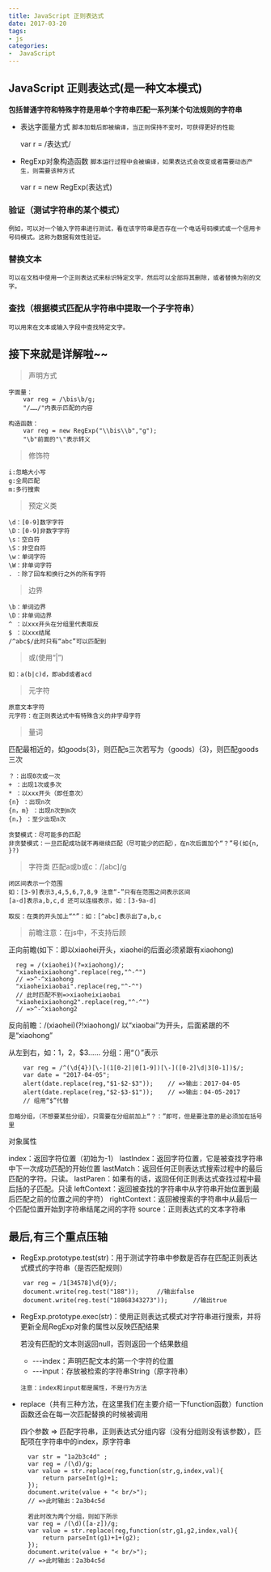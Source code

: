 ```yaml
---
title: JavaScript 正则表达式
date: 2017-03-20
tags:
- js
categories:
-  JavaScript
---
```

## JavaScript 正则表达式(是一种文本模式)

**包括普通字符和特殊字符是用单个字符串匹配一系列某个句法规则的字符串**

+ 表达字面量方式 `脚本加载后即被编译，当正则保持不变时，可获得更好的性能`

    var r = /表达式/

+ RegExp对象构造函数 `脚本运行过程中会被编译，如果表达式会改变或者需要动态产生，则需要该种方式`

    var r = new RegExp(表达式)

### 验证（测试字符串的某个模式）

    例如，可以对一个输入字符串进行测试，看在该字符串是否存在一个电话号码模式或一个信用卡号码模式。这称为数据有效性验证。 

### 替换文本

    可以在文档中使用一个正则表达式来标识特定文字，然后可以全部将其删除，或者替换为别的文字。

### 查找（根据模式匹配从字符串中提取一个子字符串）

    可以用来在文本或输入字段中查找特定文字。

## 接下来就是详解啦~~

> 声明方式
    
    字面量：
        var reg = /\bis\b/g;
        "/……/"内表示匹配的内容
    
    构造函数：
        var reg = new RegExp("\\bis\\b","g");
        "\b"前面的"\"表示转义 

> 修饰符
    
    i:忽略大小写
    g:全局匹配
    m:多行搜索
    
> 预定义类
    
    \d：[0-9]数字字符
    \D：[0-9]非数字字符
    \s：空白符
    \S：非空白符
    \w：单词字符
    \W：非单词字符
    . ：除了回车和换行之外的所有字符
    

> 边界
    
    \b：单词边界
    \D：非单词边界
    ^ ：以xxx开头在分组里代表取反
    $ ：以xxx结尾
    /^abc$/此时只有“abc”可以匹配到
    

> 或(使用“|”)

    如：a(b|c)d，即abd或者acd

> 元字符
    
    原意文本字符
    元字符：在正则表达式中有特殊含义的非字母字符
    

> 量词

  匹配最相近的，如goods{3}，则匹配s三次若写为（goods）{3}，则匹配goods三次
    
    ？：出现0次或一次
    + ：出现1次或多次
    * ：以xxx开头（即任意次）
    {n} ：出现n次
    {n，m} ：出现n次到m次
    {n，} ：至少出现n次 
    
    贪婪模式：尽可能多的匹配
    非贪婪模式：一旦匹配成功就不再继续匹配（尽可能少的匹配），在n次后面加个“？”号(如{n, }?)


> 字符类
    匹配a或b或c：/[abc]/g
    
    闭区间表示一个范围
    如：[3-9]表示3,4,5,6,7,8,9 注意“-”只有在范围之间表示区间
    [a-d]表示a,b,c,d 还可以连缀表示，如：[3-9a-d]
             
    取反：在类的开头加上“^”：如：[^abc]表示出了a,b,c
    

> 前瞻注意：在js中，不支持后顾
    
  正向前瞻(如下：即以xiaohei开头，xiaohei的后面必须紧跟有xiaohong)
  ```javascript:;
    reg = /(xiaohei)(?=xiaohong)/;
    "xiaoheixiaohong".replace(reg,"^-^")
    // =>^-^xiaohong
    "xiaoheixiaobai".replace(reg,"^-^")
    // 此时匹配不到=>xiaoheixiaobai
    "xiaoheixiaohong2".replace(reg,"^-^")
    // =>^-^xiaohong2
  ```
  
  反向前瞻：/(xiaohei)(?!xiaohong)/
      以“xiaobai”为开头，后面紧跟的不是“xiaohong”

从左到右，如：$1，$2，$3……
分组：用“（）”表示
```javascript:;
    var reg = /^(\d{4})[\-](1[0-2]|0[1-9])[\-]([0-2]\d|3[0-1])$/;
    var date = "2017-04-05";
    alert(date.replace(reg,"$1-$2-$3"));    // =>输出：2017-04-05
    alert(date.replace(reg,"$2-$3-$1"));    // =>输出：04-05-2017
    // 组用“$”代替
```
    忽略分组，（不想要某些分组），只需要在分组前加上“？：”即可，但是要注意的是必须加在括号里

对象属性
    
index：返回字符位置（初始为-1）
lastIndex：返回字符位置，它是被查找字符串中下一次成功匹配的开始位置
lastMatch：返回任何正则表达式搜索过程中的最后匹配的字符。只读。
lastParen：如果有的话，返回任何正则表达式查找过程中最后括的子匹配。只读
leftContext：返回被查找的字符串中从字符串开始位置到最后匹配之前的位置之间的字符）
rightContext：返回被搜索的字符串中从最后一个匹配位置开始到字符串结尾之间的字符
source：正则表达式的文本字符串
    

## 最后,有三个重点压轴

+ RegExp.prototype.test(str)：用于测试字符串中参数是否存在匹配正则表达式模式的字符串（是否匹配规则）
```javascript:;
    var reg = /1[34578]\d{9}/;
    document.write(reg.test("188"));     //输出false
    document.write(reg.test("18868343273"));       //输出true
```

+ RegExp.prototype.exec(str)：使用正则表达式模式对字符串进行搜索，并将更新全局RegExp对象的属性以反映匹配结果

  若没有匹配的文本则返回null，否则返回一个结果数组

  + ---index：声明匹配文本的第一个字符的位置
  + ---input：存放被检索的字符串String（原字符串）

  `注意：index和input都是属性，不是行为方法`
    
+ replace（共有三种方法，在这里我们在主要介绍一下function函数）function函数还会在每一次匹配替换的时候被调用
    
  四个参数 => 匹配字符串，正则表达式分组内容（没有分组则没有该参数），匹配项在字符串中的index，原字符串

  ```javascript:;
    var str = "1a2b3c4d" ;
    var reg = /(\d)/g;
    var value = str.replace(reg,function(str,g,index,val){
        return parseInt(g)+1;
    });
    document.write(value + "< br/>");
    // =>此时输出：2a3b4c5d
    
    若此时改为两个分组，则如下所示
    var reg = /(\d)([a-z])/g;
    var value = str.replace(reg,function(str,g1,g2,index,val){
        return parseInt(g1)+1+(g2);
    });
    document.write(value + "< br/>");
    // =>此时输出：2a3b4c5d
  ```